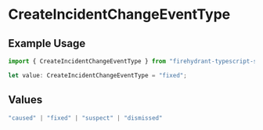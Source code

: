 # CreateIncidentChangeEventType

## Example Usage

```typescript
import { CreateIncidentChangeEventType } from "firehydrant-typescript-sdk/models/components";

let value: CreateIncidentChangeEventType = "fixed";
```

## Values

```typescript
"caused" | "fixed" | "suspect" | "dismissed"
```